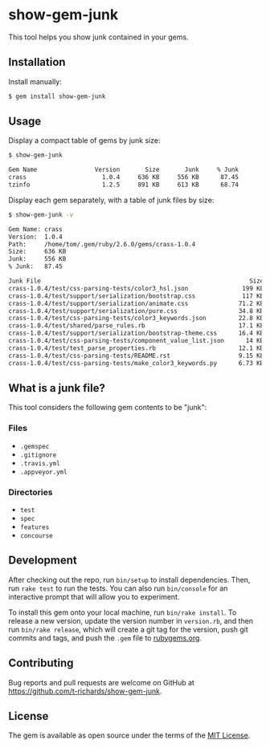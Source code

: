 # show-gem-junk

This tool helps you show junk contained in your gems.

## Installation

Install manually:

```bash
$ gem install show-gem-junk
```

## Usage

Display a compact table of gems by junk size:

```bash
$ show-gem-junk

Gem Name                Version       Size       Junk     % Junk
crass                     1.0.4     636 KB     556 KB      87.45
tzinfo                    1.2.5     891 KB     613 KB      68.74
```

Display each gem separately, with a table of junk files by size:

```bash
$ show-gem-junk -v

Gem Name: crass
Version:  1.0.4
Path:     /home/tom/.gem/ruby/2.6.0/gems/crass-1.0.4
Size:     636 KB
Junk:     556 KB
% Junk:   87.45

Junk File                                                          Size
crass-1.0.4/test/css-parsing-tests/color3_hsl.json               199 KB
crass-1.0.4/test/support/serialization/bootstrap.css             117 KB
crass-1.0.4/test/support/serialization/animate.css              71.2 KB
crass-1.0.4/test/support/serialization/pure.css                 34.8 KB
crass-1.0.4/test/css-parsing-tests/color3_keywords.json         22.8 KB
crass-1.0.4/test/shared/parse_rules.rb                          17.1 KB
crass-1.0.4/test/support/serialization/bootstrap-theme.css      16.4 KB
crass-1.0.4/test/css-parsing-tests/component_value_list.json      14 KB
crass-1.0.4/test/test_parse_properties.rb                       12.1 KB
crass-1.0.4/test/css-parsing-tests/README.rst                   9.15 KB
crass-1.0.4/test/css-parsing-tests/make_color3_keywords.py      6.73 KB
```

## What is a junk file?

This tool considers the following gem contents to be "junk":

### Files

 - `.gemspec`
 - `.gitignore`
 - `.travis.yml`
 - `.appveyor.yml`

### Directories

 - `test`
 - `spec`
 - `features`
 - `concourse`

## Development

After checking out the repo, run `bin/setup` to install dependencies. Then, run `rake test` to run the tests. You can also run `bin/console` for an interactive prompt that will allow you to experiment.

To install this gem onto your local machine, run `bin/rake install`. To release a new version, update the version number in `version.rb`, and then run `bin/rake release`, which will create a git tag for the version, push git commits and tags, and push the `.gem` file to [rubygems.org](https://rubygems.org).

## Contributing

Bug reports and pull requests are welcome on GitHub at https://github.com/t-richards/show-gem-junk.

## License

The gem is available as open source under the terms of the [MIT License](https://opensource.org/licenses/MIT).
